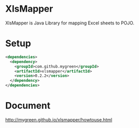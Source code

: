 
# XlsMapper

XlsMapper is Java Library for mapping Excel sheets to POJO.

# Setup

```xml
<dependencies>
  <dependency>
    <groupId>com.github.mygreen</groupId>
    <artifactId>xlsmapper</artifactId>
    <version>0.2.2</version>
  </dependency>
</dependencies>
```

# Document
http://mygreen.github.io/xlsmapper/howtouse.html


